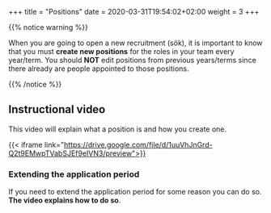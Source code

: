 +++
title = "Positions"
date =  2020-03-31T19:54:02+02:00
weight = 3
+++

{{% notice warning %}}

When you are going to open a new recruitment (sök), it is important to know that you must **create new positions** for the roles in your team every year/term. You should **NOT** edit positions from previous years/terms since there already are people appointed to those positions.

{{% /notice %}}

## Instructional video

This video will explain what a position is and how you create one.

{{< iframe link="https://drive.google.com/file/d/1uuVhJnGrd-Q2t9EMwpTVabSJEf9eIVN3/preview">}}

### Extending the application period

If you need to extend the application period for some reason you can do so. **The video explains how to do so**.